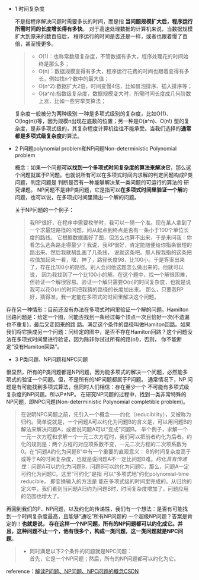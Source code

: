 + 1 时间复杂度

  不是指程序解决问题时需要多长的时间，而是指 **当问题规模扩大后，程序运行所需时间的长度增长得有多快**。
  对于高速处理数据的计算机来说，当数据规模扩大到原来的数百倍后，
  程序运行的时间是否还是一样，或者也跟着慢了百倍，甚至慢更多。
  >+ O(1)：也称常数级复杂度，不管数据有多大，程序处理花的时间始终是那么多；
  >+ O(n)：数据规模变得有多大，程序运行花费的时间也跟着变得有多长，例如找n个数中的最大值；
  >+ O(n^2):数据扩大2倍，时间变慢4倍，比如冒泡排序、插入排序等；
  >+ O(a^n):指数级复杂度，数据规模变大时，所需时间长度成几何阶数上涨，比如一些穷举类算法；
  
  复杂度一般被分为两种级别:一种是多项式级别的复杂度，比如O(1)、O(log(n))等，因为规模n出现在底数的位置；另一种是O(a^n)、O(n!)
  型的复杂度，是非多项式级的，其复杂程度计算机往往不能承受。当我们选择的**通常都是多项式级复杂度**的算法。
  
+ 2 P问题polynomial problem和NP问题Non-deterministic Polynomial problem
  
  概念：如果一个问题**可以找到一个多项式时间复杂度的算法来解决它**，那么这个问题就属于P问题。也就说所有可以在多项式时间内求解的判定问题构成P类问题，判定问题是 判断是否有一种能够解决某一类问题的可运行的算法的 研究课题。
  NP问题不是非P类问题，它是指可以**在多项式时间里验证一个解**的问题，也可以说，在多项式时间里猜出一个解的问题。
  
  关于NP问题的一个例子：
  >我RP很好，在程序中需要枚举时，我可以一猜一个准。现在某人拿到了一个求最短路径的问题，问从起点到终点是否有一条小于100个单位长度的路线。
  它根据数据画好了图，但怎么也算不出来，于是来问我：你看怎么选条路走得最少？我说，我RP很好，肯定能随便给你指条很短的路出来。然后我就胡乱画了几条线，
  说就这条吧。那人按我指的这条把权值加起来一看，嘿，神了，路径长度98，比100小。于是答案出来了，存在比100小的路径。别人会问他这题怎么做出来的，他就可以说，
  因为我找到了一个比100小的解。在这个题中，找一个解很困难，但验证一个解很容易。验证一个解只需要O(n)的时间复杂度，也就是说我可以花O(n)的时间把我猜的路径的长度加出来。
  那么，只要我RP好，猜得准，我一定能在多项式的时间里解决这个问题。

存在另一种情形：目前还没有办法在多项式时间里验证一个解的问题。Hamilton回路问题是：给定一个图，问能否找到一条经过每个顶点一次且恰好一次(不遗漏也不重复)，最后又走回来的路
路。满足这个条件的路径叫做Hamiton回路。如果我们将它换成另一个问题：问给定的图中，是否不存在Hamiton回路？这个问题没法在多项式时间里进行验证，因为除非你试过所有的路(n!)，否则，
你不能断定“没有Hamiton回路”。

+ 3 P类问题、NP问题和NPC问题

很显然，所有的P类问题都是NP问题，因为能多项式的解决一个问题，必然能多项式的验证一个问题。但，不是所有的NP问题都属于P问题。
通常情况下，NP 问题是有可能找到多项式算法，但同时人们相信：存在至少一个 不可能有多项式级复杂度的NP问题。所以P≠NP。
在研究NP问题的过程中，找到一类非常特殊的NP问题，即NPC问题(Non-deterministic Polynomial completible problem)。
> 在说明NPC问题之前，先引入一个概念——约化（reducibility），又被称为归约。简单说就是，一个问题A可以约化为问题B的含义是，可以用问题B的解法来解决问题A，或者说问题A可以“变成”问题B。
举个例子，求解一个一元一次方程和求解一个一元二次方程时，我们可以把前者约化为后者。约化的规则是：两个方程的对应项系数不变，一元二次方程的二次项系数为0。在“问题A约化为问题B”中有一个重要的直观意义：
B的时间复杂度高于或等于A的时间复杂度，也就是说问题A不一定比问题B难。*约化具有传递性*：问题A可以约化为问题B，问题B可以约化为问题C，那么，问题A一定可约化为问题C。这里“可约化”是指 可以“多项式地”约化polynomial-time reducible，
即变换输入的方法是 能在多项式级的时间里完成的。从归约的定义中，我们看到当问题A归约为问题B时，时间复杂度增加了，问题应用的范围也增大了。

再回到我们的P、NP问题，以及约化的传递性，我们有一个想法：是否有可能找到一个时间复杂度最高，且能够“通吃”所有NP问题的 一个超级NP问题？答案是肯定的！**也就是说，
存在这样一个NP问题，所有的NP问题都可以约化成它。**并且，这种问题不止一个，他有很多个，构成一类问题，这一类问题就是**NPC问题**。
>+ 同时满足以下2个条件的问题就是NPC问题：<br>
首先，它是一个NP问题；然后，所有的NP问题都可以约化为它。


reference：[解读P问题、NP问题、NPC问题的概念CSDN](https://blog.csdn.net/sp_programmer/article/details/41749859)
